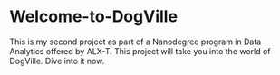 # Welcome-to-DogVille
This is my second project as part of a Nanodegree program in Data Analytics offered by ALX-T. This project will take you into the world of DogVille. Dive into it now.
